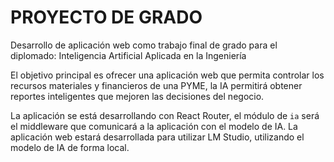 # PROYECTO DE GRADO

Desarrollo de aplicación web como trabajo final de grado para el diplomado: Inteligencia Artificial Aplicada en la Ingeniería

El objetivo principal es ofrecer una aplicación web que permita controlar los recursos materiales y financieros de una PYME,
la IA permitirá obtener reportes inteligentes que mejoren las decisiones del negocio.

La aplicación se está desarrollando con React Router, el módulo de `ia` será el middleware que comunicará a la aplicación con el modelo de IA.
La aplicación web estará desarrollada para utilizar LM Studio, utilizando el modelo de IA de forma local.
